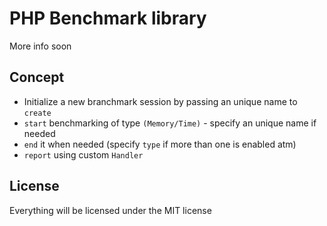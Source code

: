 # PHP Benchmark library
More info soon

## Concept

+ Initialize a new branchmark session by passing an unique name to `create` 
+ `start` benchmarking of type `(Memory/Time)` - specify an unique name if needed
+ `end` it when needed (specify  `type` if more than one is enabled atm)
+ `report` using custom `Handler`


## License
Everything will be licensed under the MIT license
